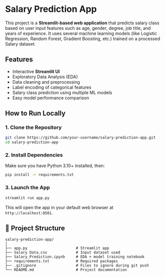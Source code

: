 
#  Salary Prediction App

This project is a **Streamlit-based web application** that predicts salary class based on user input features such as age, gender, degree, job title, and years of experience. It uses several machine learning models (like Logistic Regression, Random Forest, Gradient Boosting, etc.) trained on a processed Salary dataset.

##  Features
- Interactive **Streamlit UI**
- Exploratory Data Analysis (EDA)
- Data cleaning and preprocessing
- Label encoding of categorical features
- Salary class prediction using multiple ML models
- Easy model performance comparison

##  How to Run Locally

### 1. Clone the Repository

```bash
git clone https://github.com/your-username/salary-prediction-app.git
cd salary-prediction-app
````

### 2. Install Dependencies

Make sure you have Python 3.10+ installed, then:

```bash
pip install -r requirements.txt
```

### 3. Launch the App

```bash
streamlit run app.py
```

This will open the app in your default web browser at `http://localhost:8501`.

## 📁 Project Structure

```
salary-prediction-app/
│
├── app.py                      # Streamlit app
├── Salary Data.csv             # Input dataset used
├── Salary_Prediction.ipynb     # EDA + model training notebook
├── requirements.txt            # Required packages
├── .gitignore                  # Files to ignore during git push
└── README.md                   # Project documentation
```

